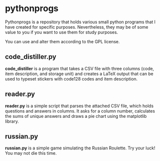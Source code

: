 # pythonprogs
Pythonprogs is a repository that holds various small python programs that I have created for specific purposes. Nevertheless, they may be of some value to you if you want to use them for study purposes. 

You can use and alter them according to the GPL license.

## code_distiller.py

**code_distiller** is a program that takes a CSV file with three columns (code, item description, and storage unit) and creates a LaTeX output that can be used to typeset stickers with code128 codes and item description. 

## reader.py

**reader.py** is a simple script that parses the attached CSV file, which holds questions and answers in columns. It asks for a column number, calculates the sums of unique answers and draws a pie chart using the matplotlib library.

## russian.py

**russian.py** is a simple game simulating the Russian Roulette. Try your luck! You may not die this time.
